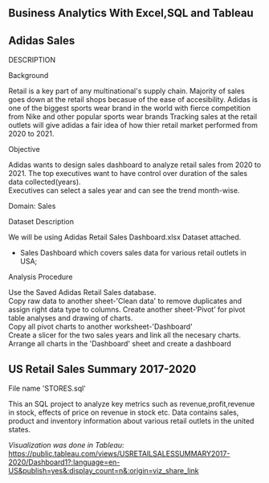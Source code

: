 Business Analytics With Excel,SQL and Tableau
-----------------------------------
Adidas Sales
-----------------------------------

DESCRIPTION

Background 

Retail is a key part of any multinational's supply chain. Majority of sales goes down at the retail shops becasue of the ease of accesibility. Adidas is one of the biggest sports wear brand in the world with fierce competition from Nike and other popular sports wear brands Tracking sales at the retail outlets will give adidas a fair idea of how thier retail market performed from 2020 to 2021.

Objective   

Adidas wants to design  sales dashboard to analyze retail sales from 2020 to 2021. 
The top executives want to have control over duration of the sales data collected(years).  
Executives can select a sales year and can see the trend month-wise.
  
Domain:  Sales

Dataset Description

We will be using Adidas Retail Sales Dashboard.xlsx Dataset attached.

* Sales Dashboard which covers sales data for various retail outlets in USA;

Analysis Procedure

Use the Saved Adidas Retail Sales database.    
    Copy raw data to another sheet-'Clean data' to remove duplicates and assign right data type to columns.
    Create another sheet-‘Pivot’ for pivot table analyses and drawing of charts.    
    Copy all pivot charts to another worksheet-'Dashboard'     
    Create a slicer for the two sales years and link all the necesary charts.
    Arrange all charts in the 'Dashboard' sheet and create a dashboard  


US Retail Sales Summary 2017-2020
-----------------------------------
File name 'STORES.sql'

This an SQL project to analyze key metrics such as revenue,profit,revenue in stock, effects of price on revenue in stock etc.
Data contains sales, product and inventory information about various retail outlets in the united states.

*Visualization was done in Tableau*: https://public.tableau.com/views/USRETAILSALESSUMMARY2017-2020/Dashboard1?:language=en-US&publish=yes&:display_count=n&:origin=viz_share_link 
